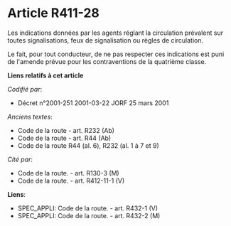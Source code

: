 # Article R411-28

Les indications données par les agents réglant la circulation prévalent sur toutes signalisations, feux de signalisation ou
règles de circulation.

Le fait, pour tout conducteur, de ne pas respecter ces indications est puni de l'amende prévue pour les contraventions de la
quatrième classe.

**Liens relatifs à cet article**

_Codifié par_:

  - Décret n°2001-251 2001-03-22 JORF 25 mars 2001

_Anciens textes_:

  - Code de la route - art. R232 (Ab)
  - Code de la route - art. R44 (Ab)
  - Code de la route R44 (al. 6), R232 (al. 1 à 7 et 9)

_Cité par_:

  - Code de la route. - art. R130-3 (M)
  - Code de la route. - art. R412-11-1 (V)

**Liens**:

  - SPEC_APPLI: Code de la route. - art. R432-1 (V)
  - SPEC_APPLI: Code de la route. - art. R432-2 (M)
